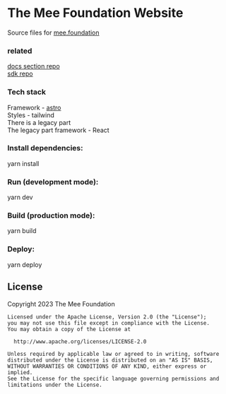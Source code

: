 # The Mee Foundation Website

Source files for [mee.foundation](https://mee.foundation)

### related
[docs section repo](https://github.com/MeeFoundation/docs)\
[sdk repo](https://github.com/MeeFoundation/mee-js-sdk)

### Tech stack
Framework - [astro](https://astro.build/)\
Styles - tailwind\
There is a legacy part\
The legacy part framework - React

### Install dependencies:
yarn install

### Run (development mode):
yarn dev

### Build (production mode):
yarn build

### Deploy:
yarn deploy

## License
Copyright 2023 The Mee Foundation
    
    Licensed under the Apache License, Version 2.0 (the "License");
    you may not use this file except in compliance with the License.
    You may obtain a copy of the License at
    
      http://www.apache.org/licenses/LICENSE-2.0
    
    Unless required by applicable law or agreed to in writing, software
    distributed under the License is distributed on an "AS IS" BASIS,
    WITHOUT WARRANTIES OR CONDITIONS OF ANY KIND, either express or implied.
    See the License for the specific language governing permissions and
    limitations under the License.
